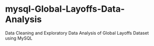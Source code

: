 # mysql-Global-Layoffs-Data-Analysis
Data Cleaning and Exploratory Data Analysis of Global Layoffs Dataset using MySQL
